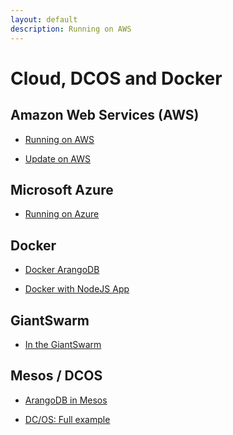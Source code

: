```yaml
---
layout: default
description: Running on AWS
---
```

Cloud, DCOS and Docker
======================

Amazon Web Services (AWS)
-------------------------

- [Running on AWS](cloud-aws.html)

- [Update on AWS](cloud-aws-update.html)

Microsoft Azure
---------------

- [Running on Azure](cloud-azure.html)

Docker
------

- [Docker ArangoDB](cloud-docker-container.html)

- [Docker with NodeJS App](cloud-node-js-docker.html)

GiantSwarm
----------

- [In the GiantSwarm](cloud-giant-swarm.html)

Mesos / DCOS
------------

- [ArangoDB in Mesos](cloud-mesosphere.html)

- [DC/OS: Full example](cloud-dcos-full-example.html)
